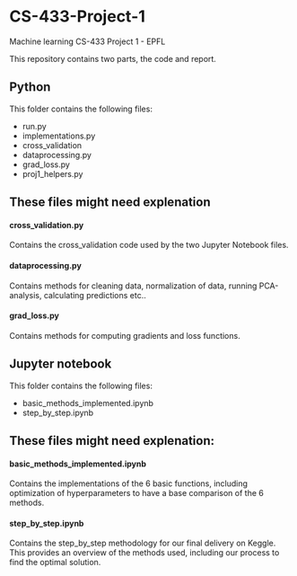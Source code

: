 # CS-433-Project-1
Machine learning CS-433 Project 1 - EPFL

This repository contains two parts, the code and report. 

## Python 

This folder contains the following files: 
- run.py
- implementations.py
- cross_validation
- dataprocessing.py
- grad_loss.py
- proj1_helpers.py


These files might need explenation
-----------------------------------
#### cross_validation.py
Contains the cross_validation code used by the two Jupyter Notebook files. 

#### dataprocessing.py 
Contains methods for cleaning data, normalization of data, running PCA-analysis, calculating predictions etc.. 

#### grad_loss.py 
Contains methods for computing gradients and loss functions. 


## Jupyter notebook

This folder contains the following files: 
- basic_methods_implemented.ipynb
- step_by_step.ipynb

These files might need explenation: 
-----------------------------------
#### basic_methods_implemented.ipynb 
Contains the implementations of the 6 basic functions, including optimization of hyperparameters to have a base comparison of the 6 methods. 

#### step_by_step.ipynb 
Contains the step_by_step methodology for our final delivery on Keggle. This provides an overview of the methods used, including our process to find the optimal solution. 
